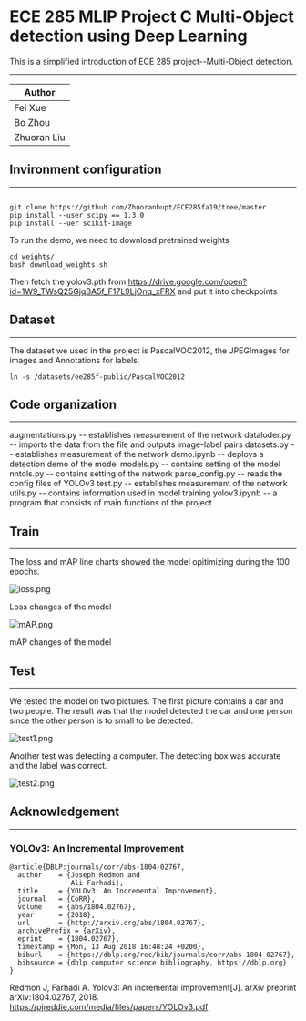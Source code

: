 ECE 285 MLIP Project C Multi-Object detection using Deep Learning
===========================
This is a simplified introduction of ECE 285 project--Multi-Object detection.

****
	
|Author|
|---
|Fei Xue|
|Bo Zhou|
|Zhuoran Liu|

## Invironment configuration
---

```

git clone https://github.com/Zhuoranbupt/ECE285fa19/tree/master
pip install --user scipy == 1.3.0
pip install --uer scikit-image

```
To run the demo, we need to download pretrained weights
```
cd weights/
bash download_weights.sh
```
Then fetch the yolov3.pth from https://drive.google.com/open?id=1W9_TWsQ25GjqBA5f_F17L9LjOnq_xFRX and put it into checkpoints

## Dataset
---
The dataset we used in the project is PascalVOC2012, the JPEGImages for images and Annotations for labels.

```
ln -s /datasets/ee285f-public/PascalVOC2012 
```

## Code organization
---
augmentations.py -- establishes measurement of the network
dataloder.py -- imports the data from the file and outputs image-label pairs
datasets.py -- establishes measurement of the network
demo.ipynb -- deploys a detection demo of the model
models.py -- contains setting of the model
nntols.py -- contains setting of the network
parse_config.py -- reads the config files of YOLOv3 
test.py -- establishes measurement of the network
utils.py -- contains information used in model training
yolov3.ipynb -- a program that consists of main functions of the project


## Train
---
The loss and mAP line charts showed the model opitimizing during the 100 epochs. 

![loss.png](https://github.com/Zhuoranbupt/ECE285fa19/tree/master/result_image/loss.png)

Loss changes of the model

![mAP.png](https://github.com/Zhuoranbupt/ECE285fa19/tree/master/result_image/mAP.png)

mAP changes of the model
## Test
---
We tested the model on two pictures. The first picture contains a car and two people. The result was that the model detected the car and one person since the other person is to small to be detected.

![test1.png](https://github.com/Zhuoranbupt/ECE285fa19/tree/master/result_image/test1.png)

Another test was detecting a computer. The detecting box was accurate and the label was correct.

![test2.png](https://github.com/Zhuoranbupt/ECE285fa19/tree/master/result_image/test2.png)


## Acknowledgement
---
### YOLOv3: An Incremental Improvement
```
@article{DBLP:journals/corr/abs-1804-02767,
  author    = {Joseph Redmon and
               Ali Farhadi},
  title     = {YOLOv3: An Incremental Improvement},
  journal   = {CoRR},
  volume    = {abs/1804.02767},
  year      = {2018},
  url       = {http://arxiv.org/abs/1804.02767},
  archivePrefix = {arXiv},
  eprint    = {1804.02767},
  timestamp = {Mon, 13 Aug 2018 16:48:24 +0200},
  biburl    = {https://dblp.org/rec/bib/journals/corr/abs-1804-02767},
  bibsource = {dblp computer science bibliography, https://dblp.org}
}
```


Redmon J, Farhadi A. Yolov3: An incremental improvement[J]. arXiv preprint arXiv:1804.02767, 2018.
https://pjreddie.com/media/files/papers/YOLOv3.pdf

